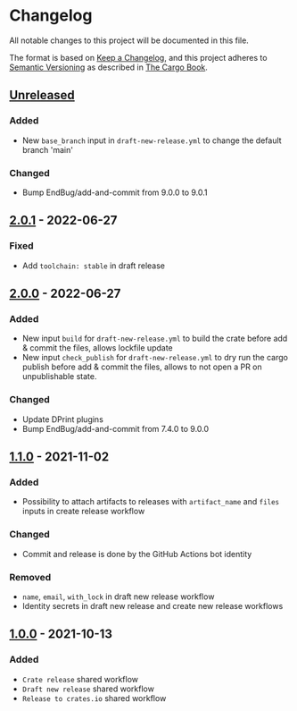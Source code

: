# Changelog

All notable changes to this project will be documented in this file.

The format is based on [Keep a Changelog](https://keepachangelog.com/en/1.0.0/),
and this project adheres to [Semantic Versioning](https://semver.org/spec/v2.0.0.html) as described in [The Cargo Book](https://doc.rust-lang.org/cargo/reference/manifest.html#the-version-field).

## [Unreleased]

### Added

- New `base_branch` input in `draft-new-release.yml` to change the default branch 'main'

### Changed

- Bump EndBug/add-and-commit from 9.0.0 to 9.0.1

## [2.0.1] - 2022-06-27

### Fixed

- Add `toolchain: stable` in draft release

## [2.0.0] - 2022-06-27

### Added

- New input `build` for `draft-new-release.yml` to build the crate before add & commit the files, allows lockfile update
- New input `check_publish` for `draft-new-release.yml` to dry run the cargo publish before add & commit the files, allows to not open a PR on unpublishable state.

### Changed

- Update DPrint plugins
- Bump EndBug/add-and-commit from 7.4.0 to 9.0.0

## [1.1.0] - 2021-11-02

### Added

- Possibility to attach artifacts to releases with `artifact_name` and `files` inputs in create release workflow

### Changed

- Commit and release is done by the GitHub Actions bot identity

### Removed

- `name`, `email`, `with_lock` in draft new release workflow
- Identity secrets in draft new release and create new release workflows

## [1.0.0] - 2021-10-13

### Added

- `Crate release` shared workflow
- `Draft new release` shared workflow
- `Release to crates.io` shared workflow

[Unreleased]: https://github.com/monero-rs/workflows/compare/v2.0.1...HEAD
[2.0.1]: https://github.com/monero-rs/workflows/compare/v2.0.0...v2.0.1
[2.0.0]: https://github.com/monero-rs/workflows/compare/v1.1.0...v2.0.0
[1.1.0]: https://github.com/monero-rs/workflows/compare/v1.0.0...v1.1.0
[1.0.0]: https://github.com/monero-rs/workflows/compare/38f5205bf6af87a41fdbc6c80e101e13876fb915...v1.0.0
